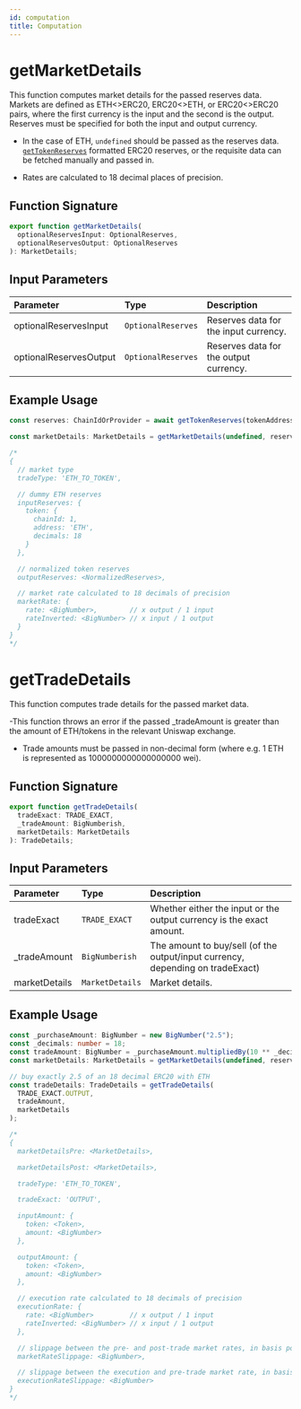 ```yaml
---
id: computation
title: Computation
---
```


# getMarketDetails

This function computes market details for the passed reserves data. Markets are defined as ETH&lt;&gt;ERC20, ERC20&lt;&gt;ETH, or ERC20&lt;&gt;ERC20 pairs, where the first currency is the input and the second is the output. Reserves must be specified for both the input and output currency.

- In the case of ETH, `undefined` should be passed as the reserves data. [`getTokenReserves`](/sdk/1.0.0/reference/data/#getttokenreserves) formatted ERC20 reserves, or the requisite data can be fetched manually and passed in.

- Rates are calculated to 18 decimal places of precision.

## Function Signature

```typescript
export function getMarketDetails(
  optionalReservesInput: OptionalReserves,
  optionalReservesOutput: OptionalReserves
): MarketDetails;
```

## Input Parameters

| Parameter              | Type               | Description                            |
| :--------------------- | :----------------- | :------------------------------------- |
| optionalReservesInput  | `OptionalReserves` | Reserves data for the input currency.  |
| optionalReservesOutput | `OptionalReserves` | Reserves data for the output currency. |

## Example Usage

```typescript
const reserves: ChainIdOrProvider = await getTokenReserves(tokenAddress);

const marketDetails: MarketDetails = getMarketDetails(undefined, reserves); // ETH<>ERC20

/*
{
  // market type
  tradeType: 'ETH_TO_TOKEN',

  // dummy ETH reserves
  inputReserves: {
    token: {
      chainId: 1,
      address: 'ETH',
      decimals: 18
    }
  },

  // normalized token reserves
  outputReserves: <NormalizedReserves>,

  // market rate calculated to 18 decimals of precision
  marketRate: {
    rate: <BigNumber>,        // x output / 1 input
    rateInverted: <BigNumber> // x input / 1 output
  }
}
*/
```

# getTradeDetails

This function computes trade details for the passed market data.

-This function throws an error if the passed \_tradeAmount is greater than the amount of ETH/tokens in the relevant Uniswap exchange.

- Trade amounts must be passed in non-decimal form \(where e.g. 1 ETH is represented as 1000000000000000000 wei\).

## Function Signature

```typescript
export function getTradeDetails(
  tradeExact: TRADE_EXACT,
  _tradeAmount: BigNumberish,
  marketDetails: MarketDetails
): TradeDetails;
```

## Input Parameters

| Parameter     | Type            | Description                                                                      |
| :------------ | :-------------- | :------------------------------------------------------------------------------- |
| tradeExact    | `TRADE_EXACT`   | Whether either the input or the output currency is the exact amount.             |
| \_tradeAmount | `BigNumberish`  | The amount to buy/sell \(of the output/input currency, depending on tradeExact\) |
| marketDetails | `MarketDetails` | Market details.                                                                  |

## Example Usage

```typescript
const _purchaseAmount: BigNumber = new BigNumber("2.5");
const _decimals: number = 18;
const tradeAmount: BigNumber = _purchaseAmount.multipliedBy(10 ** _decimals);
const marketDetails: MarketDetails = getMarketDetails(undefined, reserves); // ETH<>ERC20

// buy exactly 2.5 of an 18 decimal ERC20 with ETH
const tradeDetails: TradeDetails = getTradeDetails(
  TRADE_EXACT.OUTPUT,
  tradeAmount,
  marketDetails
);

/*
{
  marketDetailsPre: <MarketDetails>,

  marketDetailsPost: <MarketDetails>,

  tradeType: 'ETH_TO_TOKEN',

  tradeExact: 'OUTPUT',

  inputAmount: {
    token: <Token>,
    amount: <BigNumber>
  },

  outputAmount: {
    token: <Token>,
    amount: <BigNumber>
  },

  // execution rate calculated to 18 decimals of precision
  executionRate: {
    rate: <BigNumber>         // x output / 1 input
    rateInverted: <BigNumber> // x input / 1 output
  },

  // slippage between the pre- and post-trade market rates, in basis points, calculated to 18 decimals of precision
  marketRateSlippage: <BigNumber>,

  // slippage between the execution and pre-trade market rate, in basis points, calculated to 18 decimals of precision
  executionRateSlippage: <BigNumber>
}
*/
```
